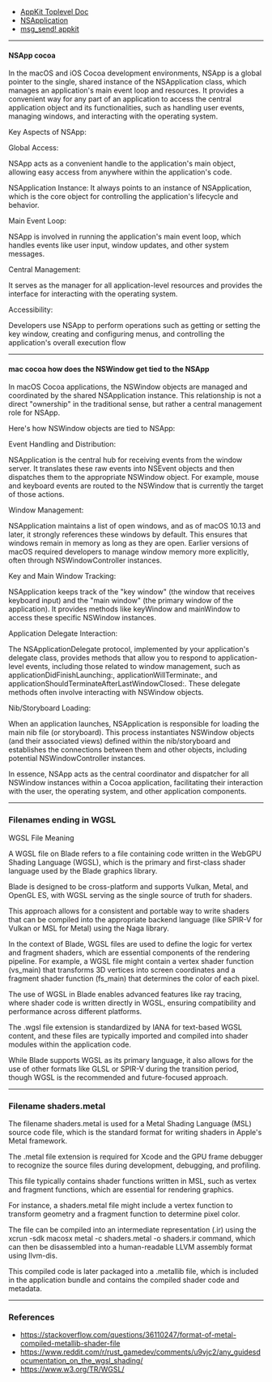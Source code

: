 
- [AppKit Toplevel Doc](https://developer.apple.com/documentation/appkit)
- [NSApplication](https://developer.apple.com/documentation/appkit/nsapplication)
- [msg_send! appkit](https://www.google.com/search?q=msg_send!+appkit&rlz=1C5OZZY_enUS1141US1141&oq=msg_send!+appkit&gs_lcrp=EgZjaHJvbWUyBggAEEUYOTIHCAEQIRigATIHCAIQIRigATIHCAMQIRigATIHCAQQIRiPAjIHCAUQIRiPAtIBCDUzODRqMGo3qAIAsAIA&sourceid=chrome&ie=UTF-8)

---

#### NSApp cocoa

In the macOS and iOS Cocoa development environments, NSApp is a global pointer to the single, shared instance of the NSApplication class, which manages an application's main event loop and resources. It provides a convenient way for any part of an application to access the central application object and its functionalities, such as handling user events, managing windows, and interacting with the operating system.

Key Aspects of NSApp:

Global Access:

NSApp acts as a convenient handle to the application's main object, allowing easy access from anywhere within the application's code.

NSApplication Instance:
It always points to an instance of NSApplication, which is the core object for controlling the application's lifecycle and behavior.

Main Event Loop:

NSApp is involved in running the application's main event loop, which handles events like user input, window updates, and other system messages.

Central Management:

It serves as the manager for all application-level resources and provides the interface for interacting with the operating system.

Accessibility:

Developers use NSApp to perform operations such as getting or setting the key window, creating and configuring menus, and controlling the application's overall execution flow

---

#### mac cocoa how does the NSWindow get tied to the NSApp

In macOS Cocoa applications, the NSWindow objects are managed and coordinated by the shared NSApplication instance. This relationship is not a direct "ownership" in the traditional sense, but rather a central management role for NSApp.

Here's how NSWindow objects are tied to NSApp:

Event Handling and Distribution:

NSApplication is the central hub for receiving events from the window server. It translates these raw events into NSEvent objects and then dispatches them to the appropriate NSWindow object. For example, mouse and keyboard events are routed to the NSWindow that is currently the target of those actions.

Window Management:

NSApplication maintains a list of open windows, and as of macOS 10.13 and later, it strongly references these windows by default. This ensures that windows remain in memory as long as they are open. Earlier versions of macOS required developers to manage window memory more explicitly, often through NSWindowController instances.

Key and Main Window Tracking:

NSApplication keeps track of the "key window" (the window that receives keyboard input) and the "main window" (the primary window of the application). It provides methods like keyWindow and mainWindow to access these specific NSWindow instances.

Application Delegate Interaction:

The NSApplicationDelegate protocol, implemented by your application's delegate class, provides methods that allow you to respond to application-level events, including those related to window management, such as applicationDidFinishLaunching:, applicationWillTerminate:, and applicationShouldTerminateAfterLastWindowClosed:. These delegate methods often involve interacting with NSWindow objects.

Nib/Storyboard Loading:

When an application launches, NSApplication is responsible for loading the main nib file (or storyboard). This process instantiates NSWindow objects (and their associated views) defined within the nib/storyboard and establishes the connections between them and other objects, including potential NSWindowController instances.

In essence, NSApp acts as the central coordinator and dispatcher for all NSWindow instances within a Cocoa application, facilitating their interaction with the user, the operating system, and other application components.

---

### Filenames ending in WGSL

WGSL File Meaning

A WGSL file on Blade refers to a file containing code written in the WebGPU Shading Language (WGSL), which is the primary and first-class shader language used by the Blade graphics library.

 Blade is designed to be cross-platform and supports Vulkan, Metal, and OpenGL ES, with WGSL serving as the single source of truth for shaders.

 This approach allows for a consistent and portable way to write shaders that can be compiled into the appropriate backend language (like SPIR-V for Vulkan or MSL for Metal) using the Naga library.

In the context of Blade, WGSL files are used to define the logic for vertex and fragment shaders, which are essential components of the rendering pipeline. For example, a WGSL file might contain a vertex shader function (vs_main) that transforms 3D vertices into screen coordinates and a fragment shader function (fs_main) that determines the color of each pixel.

 The use of WGSL in Blade enables advanced features like ray tracing, where shader code is written directly in WGSL, ensuring compatibility and performance across different platforms.

The .wgsl file extension is standardized by IANA for text-based WGSL content, and these files are typically imported and compiled into shader modules within the application code.

 While Blade supports WGSL as its primary language, it also allows for the use of other formats like GLSL or SPIR-V during the transition period, though WGSL is the recommended and future-focused approach.

---

### Filename shaders.metal

The filename shaders.metal is used for a Metal Shading Language (MSL) source code file, which is the standard format for writing shaders in Apple's Metal framework.

 The .metal file extension is required for Xcode and the GPU frame debugger to recognize the source files during development, debugging, and profiling.

 This file typically contains shader functions written in MSL, such as vertex and fragment functions, which are essential for rendering graphics.

 For instance, a shaders.metal file might include a vertex function to transform geometry and a fragment function to determine pixel color.

 The file can be compiled into an intermediate representation (.ir) using the xcrun -sdk macosx metal -c shaders.metal -o shaders.ir command, which can then be disassembled into a human-readable LLVM assembly format using llvm-dis.

 This compiled code is later packaged into a .metallib file, which is included in the application bundle and contains the compiled shader code and metadata.

---

### References

- https://stackoverflow.com/questions/36110247/format-of-metal-compiled-metallib-shader-file
- https://www.reddit.com/r/rust_gamedev/comments/u9vjc2/any_guidesdocumentation_on_the_wgsl_shading/
- https://www.w3.org/TR/WGSL/
